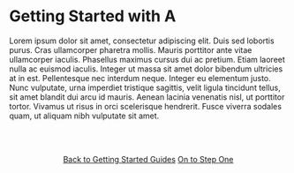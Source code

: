 # Getting Started with A

Lorem ipsum dolor sit amet, consectetur adipiscing elit. Duis sed lobortis purus. Cras ullamcorper pharetra mollis. Mauris porttitor ante vitae ullamcorper iaculis. Phasellus maximus cursus dui ac pretium. Etiam laoreet nulla ac euismod iaculis. Integer ut massa sit amet dolor bibendum ultricies at in est. Pellentesque nec interdum neque. Integer eu elementum justo. Nunc vulputate, urna imperdiet tristique sagittis, velit ligula tincidunt tellus, sit amet blandit dui arcu id mauris. Aenean lacinia venenatis nisl, ut porttitor tortor. Vivamus ut risus in orci scelerisque hendrerit. Fusce viverra sodales quam, ut aliquam nibh vulputate sit amet.


<html>
<head>
<link rel="stylesheet" href="/styles/styles.css">
</head>
<body>

<br/><br/>

<center>

<a href="/gettingstarted/languages/python.html" class="buttongen small">Back to Getting Started Guides</a>
<a href="/gettingstarted/languages/python/demo/step-1.html" class="buttongen small">On to Step One</a>

</center>

<br/><br/>

</body>
</html>
